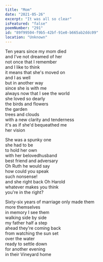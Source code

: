 ```yaml
---
title: "Mom"
date: "2021-05-26"
excerpt: "It was all so clear"
isFeatured: "false"
poemNumber: "291"
id: "89f99504-f9b5-42bf-91e0-b665ab2ddc09"
location: "Unknown"
---
```


Ten years since my mom died  
and I've not dreamed of her  
not once that I remember  
and I like to think  
it means that she's moved on  
and I as well  
but in another way  
since she is with me  
always now that I see the world  
she loved so dearly  
the birds and flowers  
the garden  
trees and clouds  
with a new clarity and tenderness  
it's as if she'd bequeathed me  
her vision

She was a spunky one  
she had to be  
to hold her own  
with her belovedhusband  
best friend and adversary  
Oh Ruth he would say  
how could you speak  
such nonsense!  
and she right back Oh Harold  
whatever makes you think  
you're in the right?

Sixty-six years of marriage only made them  
more themselves  
in memory I see them  
walking side by side  
my father half a step  
ahead they're coming back  
from watching the sun set  
over the water  
ready to settle down  
for another evening  
in their Vineyard home
